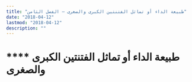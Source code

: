 ```yaml
---
title: "طبيعة الداء أو تماثل الفتنتين الكبرى والصغرى – الفصل الثامن"
date: "2018-04-12"
lastmod: "2018-04-12"
description: ""
---
```

# **** **طبيعة الداء** **أو تماثل الفتنتين الكبرى والصغرى**

###